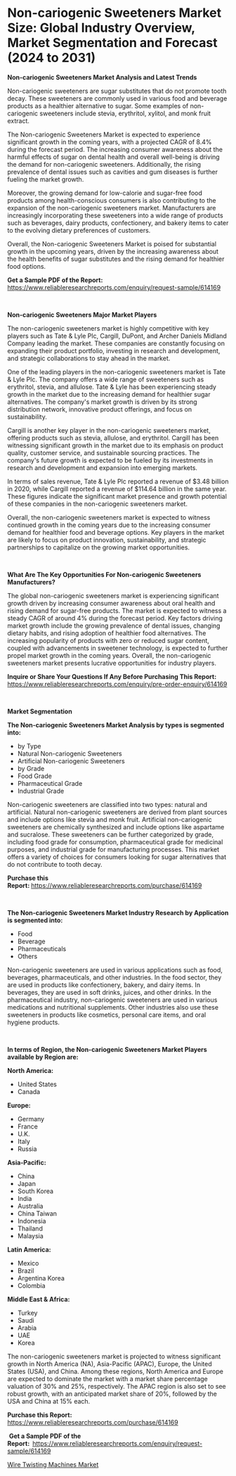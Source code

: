 <p><h1>Non-cariogenic Sweeteners Market Size: Global Industry Overview, Market Segmentation and Forecast (2024 to 2031)</h1></p><p><strong>Non-cariogenic Sweeteners Market Analysis and Latest Trends</strong></p>
<p><p>Non-cariogenic sweeteners are sugar substitutes that do not promote tooth decay. These sweeteners are commonly used in various food and beverage products as a healthier alternative to sugar. Some examples of non-cariogenic sweeteners include stevia, erythritol, xylitol, and monk fruit extract.</p><p>The Non-cariogenic Sweeteners Market is expected to experience significant growth in the coming years, with a projected CAGR of 8.4% during the forecast period. The increasing consumer awareness about the harmful effects of sugar on dental health and overall well-being is driving the demand for non-cariogenic sweeteners. Additionally, the rising prevalence of dental issues such as cavities and gum diseases is further fueling the market growth.</p><p>Moreover, the growing demand for low-calorie and sugar-free food products among health-conscious consumers is also contributing to the expansion of the non-cariogenic sweeteners market. Manufacturers are increasingly incorporating these sweeteners into a wide range of products such as beverages, dairy products, confectionery, and bakery items to cater to the evolving dietary preferences of customers.</p><p>Overall, the Non-cariogenic Sweeteners Market is poised for substantial growth in the upcoming years, driven by the increasing awareness about the health benefits of sugar substitutes and the rising demand for healthier food options.</p></p>
<p><strong>Get a Sample PDF of the Report:&nbsp;</strong> <a href="https://www.reliableresearchreports.com/enquiry/request-sample/614169">https://www.reliableresearchreports.com/enquiry/request-sample/614169</a></p>
<p>&nbsp;</p>
<p><strong>Non-cariogenic Sweeteners Major Market Players</strong></p>
<p><p>The non-cariogenic sweeteners market is highly competitive with key players such as Tate & Lyle Plc, Cargill, DuPont, and Archer Daniels Midland Company leading the market. These companies are constantly focusing on expanding their product portfolio, investing in research and development, and strategic collaborations to stay ahead in the market.</p><p>One of the leading players in the non-cariogenic sweeteners market is Tate & Lyle Plc. The company offers a wide range of sweeteners such as erythritol, stevia, and allulose. Tate & Lyle has been experiencing steady growth in the market due to the increasing demand for healthier sugar alternatives. The company's market growth is driven by its strong distribution network, innovative product offerings, and focus on sustainability.</p><p>Cargill is another key player in the non-cariogenic sweeteners market, offering products such as stevia, allulose, and erythritol. Cargill has been witnessing significant growth in the market due to its emphasis on product quality, customer service, and sustainable sourcing practices. The company's future growth is expected to be fueled by its investments in research and development and expansion into emerging markets.</p><p>In terms of sales revenue, Tate & Lyle Plc reported a revenue of $3.48 billion in 2020, while Cargill reported a revenue of $114.64 billion in the same year. These figures indicate the significant market presence and growth potential of these companies in the non-cariogenic sweeteners market.</p><p>Overall, the non-cariogenic sweeteners market is expected to witness continued growth in the coming years due to the increasing consumer demand for healthier food and beverage options. Key players in the market are likely to focus on product innovation, sustainability, and strategic partnerships to capitalize on the growing market opportunities.</p></p>
<p>&nbsp;</p>
<p><strong>What Are The Key Opportunities For Non-cariogenic Sweeteners Manufacturers?</strong></p>
<p><p>The global non-cariogenic sweeteners market is experiencing significant growth driven by increasing consumer awareness about oral health and rising demand for sugar-free products. The market is expected to witness a steady CAGR of around 4% during the forecast period. Key factors driving market growth include the growing prevalence of dental issues, changing dietary habits, and rising adoption of healthier food alternatives. The increasing popularity of products with zero or reduced sugar content, coupled with advancements in sweetener technology, is expected to further propel market growth in the coming years. Overall, the non-cariogenic sweeteners market presents lucrative opportunities for industry players.</p></p>
<p><strong>Inquire or Share Your Questions If Any Before Purchasing This Report:</strong> <a href="https://www.reliableresearchreports.com/enquiry/pre-order-enquiry/614169">https://www.reliableresearchreports.com/enquiry/pre-order-enquiry/614169</a></p>
<p>&nbsp;</p>
<p><strong>Market Segmentation</strong></p>
<p><strong>The Non-cariogenic Sweeteners Market Analysis by types is segmented into:</strong></p>
<p><ul><li>by Type</li><li>Natural Non-cariogenic Sweeteners</li><li>Artificial Non-cariogenic Sweeteners</li><li>by Grade</li><li>Food Grade</li><li>Pharmaceutical Grade</li><li>Industrial Grade</li></ul></p>
<p><p>Non-cariogenic sweeteners are classified into two types: natural and artificial. Natural non-cariogenic sweeteners are derived from plant sources and include options like stevia and monk fruit. Artificial non-cariogenic sweeteners are chemically synthesized and include options like aspartame and sucralose. These sweeteners can be further categorized by grade, including food grade for consumption, pharmaceutical grade for medicinal purposes, and industrial grade for manufacturing processes. This market offers a variety of choices for consumers looking for sugar alternatives that do not contribute to tooth decay.</p></p>
<p><strong>Purchase this Report:&nbsp;</strong><a href="https://www.reliableresearchreports.com/purchase/614169">https://www.reliableresearchreports.com/purchase/614169</a></p>
<p>&nbsp;</p>
<p><strong>The Non-cariogenic Sweeteners Market Industry Research by Application is segmented into:</strong></p>
<p><ul><li>Food</li><li>Beverage</li><li>Pharmaceuticals</li><li>Others</li></ul></p>
<p><p>Non-cariogenic sweeteners are used in various applications such as food, beverages, pharmaceuticals, and other industries. In the food sector, they are used in products like confectionery, bakery, and dairy items. In beverages, they are used in soft drinks, juices, and other drinks. In the pharmaceutical industry, non-cariogenic sweeteners are used in various medications and nutritional supplements. Other industries also use these sweeteners in products like cosmetics, personal care items, and oral hygiene products.</p></p>
<p>&nbsp;</p>
<p><strong>In terms of Region, the Non-cariogenic Sweeteners Market Players available by Region are:</strong></p>
<p>
    <p> <strong> North America: </strong>
        <ul>
            <li>United States</li>
            <li>Canada</li>
        </ul>
        </p> 
    <p> <strong> Europe: </strong>
        <ul>
            <li>Germany</li>
            <li>France</li>
            <li>U.K.</li>
            <li>Italy</li>
            <li>Russia</li>
        </ul>
        </p> 
    <p> <strong> Asia-Pacific: </strong>
        <ul>
            <li>China</li>
            <li>Japan</li>
            <li>South Korea</li>
            <li>India</li>
            <li>Australia</li>
            <li>China Taiwan</li>
            <li>Indonesia</li>
            <li>Thailand</li>
            <li>Malaysia</li>
        </ul>
        </p> 
    <p> <strong> Latin America: </strong>
        <ul>
            <li>Mexico</li>
            <li>Brazil</li>
            <li>Argentina Korea</li>
            <li>Colombia</li>
        </ul>
        </p> 
    <p> <strong> Middle East & Africa: </strong>
        <ul>
            <li>Turkey</li>
            <li>Saudi</li>
            <li>Arabia</li>
            <li>UAE</li>
            <li>Korea</li>
        </ul>
    </p>
    </p>
<p><p>The non-cariogenic sweeteners market is projected to witness significant growth in North America (NA), Asia-Pacific (APAC), Europe, the United States (USA), and China. Among these regions, North America and Europe are expected to dominate the market with a market share percentage valuation of 30% and 25%, respectively. The APAC region is also set to see robust growth, with an anticipated market share of 20%, followed by the USA and China at 15% each.</p></p>
<p><strong>Purchase this Report: </strong><a href="https://www.reliableresearchreports.com/purchase/614169">https://www.reliableresearchreports.com/purchase/614169</a></p>
<p>&nbsp;<strong>Get a Sample PDF of the Report:&nbsp;&nbsp;</strong><a href="https://www.reliableresearchreports.com/enquiry/request-sample/614169">https://www.reliableresearchreports.com/enquiry/request-sample/614169</a></p>
<p><strong></strong></p>
<p><p><a href="https://github.com/nathandecarvalho/Market-Research-Report-List-2/blob/main/wire-twisting-machines-market.md">Wire Twisting Machines Market</a></p></p>